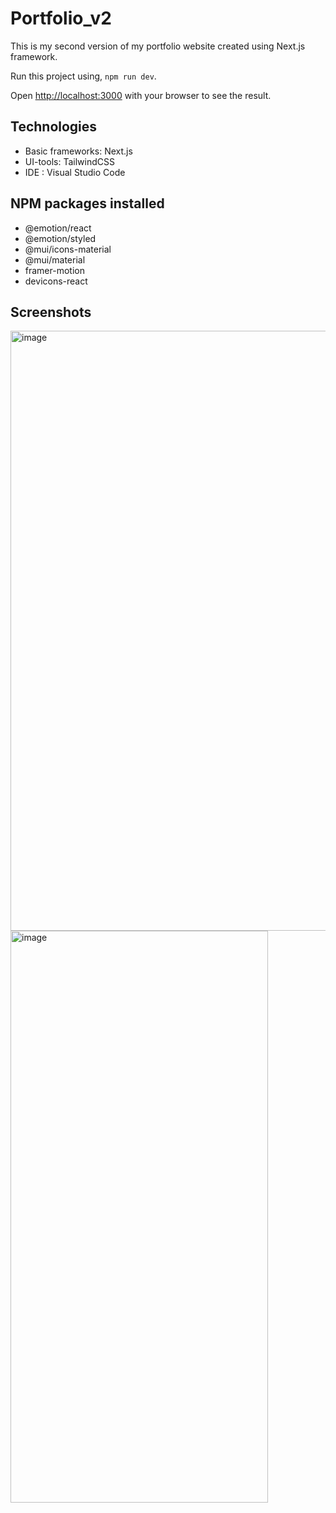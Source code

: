 # Portfolio_v2

This is my second version of my portfolio website created using Next.js framework.

Run this project using, ```npm run dev```.

Open [http://localhost:3000](http://localhost:3000) with your browser to see the result.

## Technologies
* Basic frameworks: Next.js
* UI-tools: TailwindCSS
* IDE : Visual Studio Code

## NPM packages installed
* @emotion/react
* @emotion/styled
* @mui/icons-material
* @mui/material
* framer-motion
* devicons-react

## Screenshots
<img width="960" alt="image" src="https://user-images.githubusercontent.com/113659942/231727880-4a93c014-a9a6-4071-9920-c7b66ba4ab9a.png">
<img width="412" alt="image" height="915" src="https://user-images.githubusercontent.com/113659942/231728540-85727427-e6c6-4176-a358-d4b249d12ea5.jpg">
